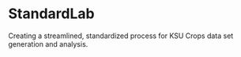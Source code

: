 # StandardLab
Creating a streamlined, standardized process for KSU Crops data set generation and analysis.
